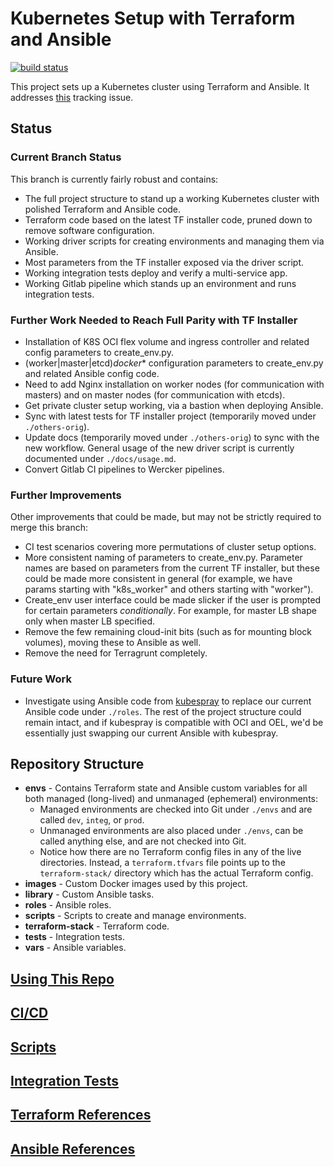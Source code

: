 # Kubernetes Setup with Terraform and Ansible

[![build status](https://gitlab-odx.oracle.com/sre/k8s-terraform-ansible/badges/master/build.svg)](https://gitlab-odx.oracle.com/sre/k8s-terraform-ansible/commits/master)

This project sets up a Kubernetes cluster using Terraform and Ansible.  It addresses 
[this](https://github.com/oracle/terraform-kubernetes-installer/issues/152) tracking issue.

## Status

### Current Branch Status

This branch is currently fairly robust and contains: 
- The full project structure to stand up a working Kubernetes cluster with polished Terraform and Ansible code.
- Terraform code based on the latest TF installer code, pruned down to remove software configuration.
- Working driver scripts for creating environments and managing them via Ansible.
- Most parameters from the TF installer exposed via the driver script.
- Working integration tests deploy and verify a multi-service app.
- Working Gitlab pipeline which stands up an environment and runs integration tests.

### Further Work Needed to Reach Full Parity with TF Installer
- Installation of K8S OCI flex volume and ingress controller and related config parameters to create_env.py.
- (worker|master|etcd)_docker_* configuration parameters to create_env.py and related Ansible config code.
- Need to add Nginx installation on worker nodes (for communication with masters) and on master nodes (for communication with etcds).
- Get private cluster setup working, via a bastion when deploying Ansible.
- Sync with latest tests for TF installer project (temporarily moved under `./others-orig`).
- Update docs (temporarily moved under `./others-orig`) to sync with the new workflow.  General usage of the new
driver script is currently documented under `./docs/usage.md`.
- Convert Gitlab CI pipelines to Wercker pipelines.

### Further Improvements
Other improvements that could be made, but may not be strictly required to merge this branch:

- CI test scenarios covering more permutations of cluster setup options.  
- More consistent naming of parameters to create_env.py.  Parameter names are based on parameters from 
the current TF installer, but these could be made more consistent in general (for example, we have params
starting with "k8s_worker" and others starting with "worker").
- Create_env user interface could be made slicker if the user is prompted for certain parameters 
_conditionally_.  For example, for master LB shape only when master LB specified.   
- Remove the few remaining cloud-init bits (such as for mounting block volumes), moving these to Ansible as well.
- Remove the need for Terragrunt completely.

### Future Work

- Investigate using Ansible code from [kubespray](https://github.com/kubernetes-incubator/kubespray) to replace
our current Ansible code under `./roles`.  The rest of the project structure could remain intact, and if 
kubespray is compatible with OCI and OEL, we'd be essentially just swapping our current Ansible with kubespray.

## Repository Structure

* **envs** - Contains Terraform state and Ansible custom variables for all both managed (long-lived) and unmanaged
(ephemeral) environments:
  * Managed environments are checked into Git under `./envs` and are called `dev`, `integ`, or `prod`.  
  * Unmanaged environments are also placed under `./envs`, can be called anything else, and are not checked into Git. 
  * Notice how there are no Terraform config files in any of the live directories. Instead, a `terraform.tfvars` 
  file points up to the `terraform-stack/` directory which has the actual Terraform config.
* **images** - Custom Docker images used by this project.
* **library** - Custom Ansible tasks.
* **roles** - Ansible roles.
* **scripts** - Scripts to create and manage environments.
* **terraform-stack** - Terraform code.
* **tests** - Integration tests.
* **vars** - Ansible variables.

## [Using This Repo](docs/usage.md)

## [CI/CD](docs/ci-cd.md)

## [Scripts](docs/scripts.md)

## [Integration Tests](tests/README.md)

## [Terraform References](docs/terraform.md)

## [Ansible References](docs/ansible.md)
